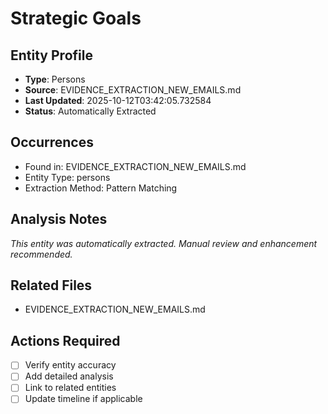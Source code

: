 # Strategic Goals

## Entity Profile
- **Type**: Persons
- **Source**: EVIDENCE_EXTRACTION_NEW_EMAILS.md
- **Last Updated**: 2025-10-12T03:42:05.732584
- **Status**: Automatically Extracted

## Occurrences
- Found in: EVIDENCE_EXTRACTION_NEW_EMAILS.md
- Entity Type: persons
- Extraction Method: Pattern Matching

## Analysis Notes
*This entity was automatically extracted. Manual review and enhancement recommended.*

## Related Files
- EVIDENCE_EXTRACTION_NEW_EMAILS.md

## Actions Required
- [ ] Verify entity accuracy
- [ ] Add detailed analysis
- [ ] Link to related entities
- [ ] Update timeline if applicable
